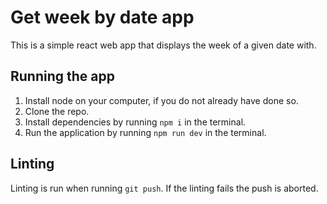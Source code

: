 # Get week by date app

This is a simple react web app that displays the week of a given date with.

## Running the app

1. Install node on your computer, if you do not already have done so.
2. Clone the repo.
3. Install dependencies by running `npm i` in the terminal.
4. Run the application by running `npm run dev` in the terminal.

## Linting

Linting is run when running `git push`. If the linting fails the push is aborted.
